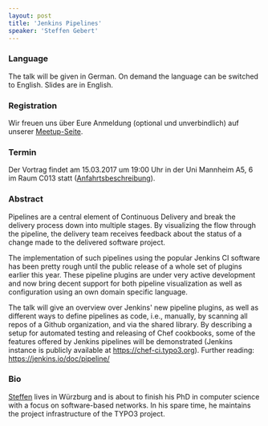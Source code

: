 ```yaml
---
layout: post
title: 'Jenkins Pipelines'
speaker: 'Steffen Gebert'
---
```


### Language

The talk will be given in German. On demand the language can be switched to English.  Slides are in English.

### Registration

Wir freuen uns über Eure Anmeldung (optional und unverbindlich) auf unserer [Meetup-Seite](https://www.meetup.com/mannheim-java-usergroup/events/238008151/).

### Termin

Der Vortrag findet am 15.03.2017 um 19:00 Uhr in der Uni Mannheim A5, 6 im Raum C013 statt ([Anfahrtsbeschreibung](/getting-there)).

### Abstract

Pipelines are a central element of Continuous Delivery and break the delivery process down into multiple stages. By visualizing the flow through the pipeline, the delivery team receives feedback about the status of a change made to the delivered software project.

The implementation of such pipelines using the popular Jenkins CI software has been pretty rough until the public release of a whole set of plugins earlier this year. These pipeline plugins are under very active development and now bring decent support for both pipeline visualization as well as configuration using an own domain specific language.

The talk will give an overview over Jenkins' new pipeline plugins, as well as different ways to define pipelines as code, i.e., manually, by scanning all repos of a Github organization, and via the shared library.
By describing a setup for automated testing and releasing of Chef cookbooks, some of the features offered by Jenkins pipelines will be demonstrated (Jenkins instance is publicly available at https://chef-ci.typo3.org).
Further reading: https://jenkins.io/doc/pipeline/


### Bio

[Steffen](https://twitter.com/StGebert) lives in Würzburg and is about to finish his PhD in computer science with a focus on software-based networks. 
In his spare time, he maintains the project infrastructure of the TYPO3 project.
